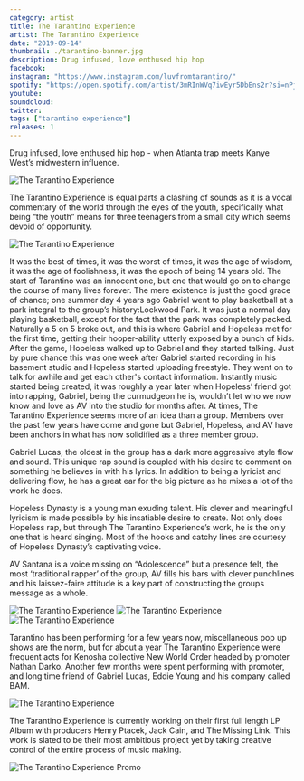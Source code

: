 ```yaml
---
category: artist
title: The Tarantino Experience
artist: The Tarantino Experience
date: "2019-09-14"
thumbnail: ./tarantino-banner.jpg
description: Drug infused, love enthused hip hop
facebook:
instagram: "https://www.instagram.com/luvfromtarantino/"
spotify: "https://open.spotify.com/artist/3mRInWVq7iwEyr5DbEns2r?si=nPjNOIlmTIWy48llH3nnKg"
youtube:
soundcloud:
twitter:
tags: ["tarantino experience"]
releases: 1
---
```


Drug infused, love enthused hip hop - when Atlanta trap meets Kanye West’s midwestern influence.

![The Tarantino Experience](./tarantino-1.jpg)

The Tarantino Experience is equal parts a clashing of sounds as it is a vocal commentary of the world through the eyes of the youth, specifically what being “the youth” means for three teenagers from a small city which seems devoid of opportunity.

![The Tarantino Experience](./tarantino-2.jpeg)

It was the best of times, it was the worst of times, it was the age of wisdom, it was the age of foolishness, it was the epoch of being 14 years old. The start of Tarantino was an innocent one, but one that would go on to change the course of many lives forever. The mere existence is just the good grace of chance; one summer day 4 years ago Gabriel went to play basketball at a park integral to the group’s history:Lockwood Park. It was just a normal day playing basketball, except for the fact that the park was completely packed. Naturally a 5 on 5 broke out, and this is where Gabriel and Hopeless met for the first time, getting their hooper-ability utterly exposed by a bunch of kids. After the game, Hopeless walked up to Gabriel and they started talking. Just by pure chance this was one week after Gabriel started recording in his basement studio and Hopeless started uploading freestyle. They went on to talk for awhile and get each other's contact information. Instantly music started being created, it was roughly a year later when Hopeless’ friend got into rapping, Gabriel, being the curmudgeon he is, wouldn’t let who we now know and love as AV into the studio for months after. At times, The Tarantino Experience seems more of an idea than a group. Members over the past few years have come and gone but Gabriel, Hopeless, and AV have been anchors in what has now solidified as a three member group.

Gabriel Lucas, the oldest in the group has a dark more aggressive style flow and sound. This unique rap sound is coupled with his desire to comment on something he believes in with his lyrics. In addition to being a lyricist and delivering flow, he has a great ear for the big picture as he mixes a lot of the work he does.

Hopeless Dynasty is a young man exuding talent. His clever and meaningful lyricism is made possible by his insatiable desire to create. Not only does Hopeless rap, but through The Tarantino Experience’s work, he is the only one that is heard singing. Most of the hooks and catchy lines are courtesy of Hopeless Dynasty’s captivating voice.

AV Santana is a voice missing on “Adolescence” but a presence felt, the most ‘traditional rapper’ of the group, AV fills his bars with clever punchlines and his laissez-faire attitude is a key part of constructing the groups message as a whole.

![The Tarantino Experience](./tarantino-3.jpeg)
![The Tarantino Experience](./tarantino-4.jpeg)
![The Tarantino Experience](./tarantino-5.jpeg)

Tarantino has been performing for a few years now, miscellaneous pop up shows are the norm, but for about a year The Tarantino Experience were frequent acts for Kenosha collective New World Order headed by promoter Nathan Darko. Another few months were spent performing with promoter, and long time friend of Gabriel Lucas, Eddie Young and his company called BAM.

![The Tarantino Experience](./tarantino-6.jpeg)

The Tarantino Experience is currently working on their first full length LP Album with producers Henry Ptacek, Jack Cain, and The Missing Link. This work is slated to be their most ambitious project yet by taking creative control of the entire process of music making.

![The Tarantino Experience Promo](./tarantino-promo.jpg)
